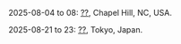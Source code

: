 2025-08-04 to 08: [??](https://datascience.unc.edu/wisdm-2025/ "WiSDM 2025 focuses on data science and mathematics, covering statistical modeling, machine learning, and computational mathematics. Topics include interdisciplinary applications in biology, social sciences, and physics, emphasizing collaborative research in data-driven mathematical methodologies."), Chapel Hill, NC, USA.

2025-08-21 to 23: [??](https://www.cmstatistics.org/EcoSta2025/ "EcoSta 2025 focuses on econometrics and statistics, covering time-series analysis, causal inference, and high-dimensional models. Topics include applications in economics, finance, and social sciences, emphasizing statistical methodologies for data-driven economic modeling and analysis."), Tokyo, Japan.

